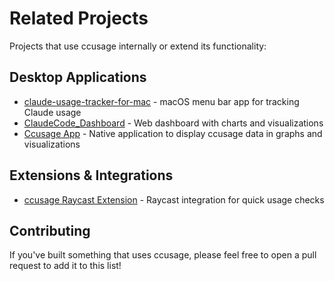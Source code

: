 # Related Projects

Projects that use ccusage internally or extend its functionality:

## Desktop Applications

- [claude-usage-tracker-for-mac](https://github.com/penicillin0/claude-usage-tracker-for-mac) - macOS menu bar app for tracking Claude usage
- [ClaudeCode_Dashboard](https://github.com/m-sigepon/ClaudeCode_Dashboard) - Web dashboard with charts and visualizations
- [Ccusage App](https://github.com/EthanBarlo/ccusage-app) - Native application to display ccusage data in graphs and visualizations

## Extensions & Integrations

- [ccusage Raycast Extension](https://www.raycast.com/nyatinte/ccusage) - Raycast integration for quick usage checks

## Contributing

If you've built something that uses ccusage, please feel free to open a pull request to add it to this list!

